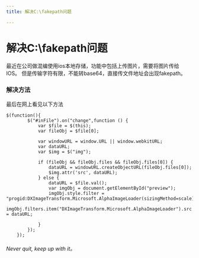 ```yaml
---
title: 解决C:\fakepath问题

---
```


# 解决C:\fakepath问题

最近在公司做混编使用ios本地存储，功能中包括上传图片，需要将图片传给IOS。
但是传输字符有限，不能转base64，直接传文件地址会出现fakepath。

### 解决方法
最后在网上看见以下方法

```
$(function(){
		$("#inFile").on("change",function () {
	        var $file = $(this);
	        var fileObj = $file[0];
 
	        var windowURL = window.URL || window.webkitURL;
	        var dataURL;
	        var $img = $("img");
 
	        if (fileObj && fileObj.files && fileObj.files[0]) {
	            dataURL = windowURL.createObjectURL(fileObj.files[0]);
	            $img.attr('src', dataURL);
	        } else {
	            dataURL = $file.val();
	            var imgObj = document.getElementById("preview");
	            imgObj.style.filter = "progid:DXImageTransform.Microsoft.AlphaImageLoader(sizingMethod=scale)";
	            imgObj.filters.item("DXImageTransform.Microsoft.AlphaImageLoader").src = dataURL;
 
	        }
	    });
	});

```

###### Never quit, keep up with it。